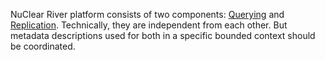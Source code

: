 NuClear River platform consists of two components: [Querying](../terms.md) and [Replication](../terms.md). Technically, they are independent from each other. But metadata descriptions used for both in a specific bounded context should be coordinated.
